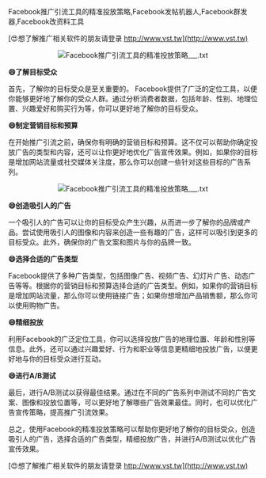 Facebook推广引流工具的精准投放策略,Facebook发帖机器人,Facebook群发器,Facebook改资料工具

[😍想了解推广相关软件的朋友请登录 http://www.vst.tw](http://www.vst.tw)

 <center><img src="https://vst.tw/MP4/tuiguang/png/3.png" alt="Facebook推广引流工具的精准投放策略___.txt"></center>

**😄了解目标受众**

首先，了解你的目标受众是至关重要的。 Facebook提供了广泛的定位工具，以便你能够更好地了解你的受众人群。通过分析消费者数据，包括年龄、性别、地理位置、兴趣爱好和购买行为等，你可以更好地了解你的目标受众。

**😄制定营销目标和预算**

在开始推广引流之前，确保你有明确的营销目标和预算。这不仅可以帮助你确定投放广告的类型和内容，还可以让你更好地优化广告宣传效果。例如，如果你的目标是增加网站流量或社交媒体关注度，那么你可以创建一些针对这些目标的广告系列。

 <center><img src="https://vst.tw/MP4/tuiguang/png/8.png" alt="Facebook推广引流工具的精准投放策略___.txt"></center>

**😄创造吸引人的广告**

一个吸引人的广告可以让你的目标受众产生兴趣，从而进一步了解你的品牌或产品。尝试使用吸引人的图像和内容来创造一些有趣的广告，这样可以吸引到更多的目标受众。此外，确保你的广告文案和图片与你的品牌一致。

**😄选择合适的广告类型**

Facebook提供了多种广告类型，包括图像广告、视频广告、幻灯片广告、动态广告等等。根据你的营销目标和预算选择合适的广告类型。例如，如果你的营销目标是增加网站流量，那么你可以使用链接广告；如果你想增加产品销售额，那么你可以使用购物广告。

**😄精细投放**

利用Facebook的广泛定位工具，你可以选择投放广告的地理位置、年龄和性别等信息。此外，还可以通过兴趣爱好、行为和职业等信息更精细地投放广告，以便更好地与你的目标受众进行互动。

**😄进行A/B测试**

最后，进行A/B测试以获得最佳结果。通过在不同的广告系列中测试不同的广告文案、图像和投放位置等，可以更好地了解哪些广告效果最佳。同时，也可以优化广告宣传策略，提高推广引流效果。

总之，使用Facebook的精准投放策略可以帮助你更好地了解你的目标受众，创造吸引人的广告，选择合适的广告类型，精细投放广告，并进行A/B测试以优化广告宣传效果。

[😍想了解推广相关软件的朋友请登录 http://www.vst.tw](http://www.vst.tw)



